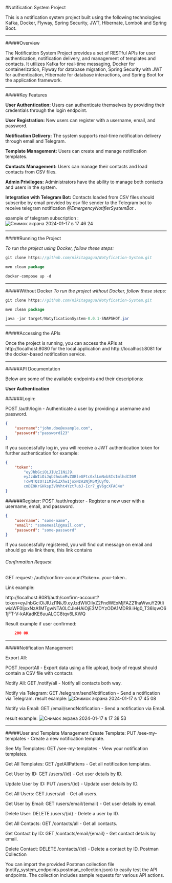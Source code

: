 #Notification System Project

This is a notification system project built using the following technologies: Kafka, Docker, Flyway, Spring Security, JWT, Hibernate, Lombok and Spring Boot.

---
#####Overview

The Notification System Project provides a set of RESTful APIs for user authentication, notification delivery, and management of templates and contacts. It utilizes Kafka for real-time messaging, Docker for containerization, Flyway for database migration, Spring Security with JWT for authentication, Hibernate for database interactions, and Spring Boot for the application framework.

---

#####Key Features

**User Authentication:** Users can authenticate themselves by providing their credentials through the login endpoint.

**User Registration:** New users can register with a username, email, and password.

**Notification Delivery:** The system supports real-time notification delivery through email and Telegram.

**Template Management:** Users can create and manage notification templates.

**Contacts Management:** Users can manage their contacts and load contacts from CSV files.

**Admin Privileges:** Administrators have the ability to manage both contacts and users in the system.

**Integration with Telegram Bot:** Contacts loaded from CSV files should subscribe by email provided by csv file sender to the Telegram bot to receive telegram notification *@EmergencyNotifierSystemBot* .

example of telegram subscription :
![Снимок экрана 2024-01-17 в 17 46 24](https://github.com/nikitagagua/Notyfication-System/assets/110698480/7a5e641a-fd33-4a5d-94c7-84419bcc044f)


----
#####Running the Project

*To run the project using Docker, follow these steps:*

```java
git clone https://github.com/nikitagagua/Notyfication-System.git

mvn clean package

docker-compose up -d
```
---

#####Without Docker
*To run the project without Docker, follow these steps:*

```java
git clone https://github.com/nikitagagua/Notyfication-System.git

mvn clean package

java -jar target/NotyficationSystem-0.0.1-SNAPSHOT.jar

```

----

#####Accessing the APIs

Once the project is running, you can access the APIs at http://localhost:8080 for the local application and http://localhost:8081 for the docker-based notification service.

---

#####API Documentation

Below are some of the available endpoints and their descriptions:

**User Authentication**

######Login:

POST /auth/login - Authenticate a user by providing a username and password.

```json
{
    "username":"john.doe@example.com",
    "password":"password123"
}
```

If you successfully log in, you will receive a JWT authentication token for further authentication
for example:

```json
{
    "token":
        "eyJhbGciOiJIUzI1NiJ9.
        eyJzdWIiOiJqb2huLmRvZUBleGFtcGxlLmNvbSIsImlhdCI6M
        TcwNTQzOTI1MiwiZXhwIjoxNzA2NjM5MjUyfQ.
        cmDE9KrGHksp3VRVht4Yzt7ubJ-Icr7_gV6gcXFAC4o"
}
```

######Register:
POST /auth/register - Register a new user with a username, email, and password.

```json
{
    "username": "some-name",
    "email": "somemeail@gmail.com",
    "password": "some-password"
}
```

If you successfully registered, you will find out message on email and should go via link there,
this link contains 
###### Confirmation Request
GET request:
/auth/confirm-account?token=..your-token..

Link example:

http://localhost:8081/auth/confirm-account?token=eyJhbGciOiJIUzI1NiJ9.eyJzdWIiOiIyZ2FndWExMjFAZ21haWwuY29tIiwiaWF0IjoxNzA1MTgwNTA0LCJleHAiOjE3MDYzODA1MDR9.iHg0_T36IqwO61jFT-V-kAKadKE6uuALCC8tqv6LKWQ

Result example if user confirmed:

```json
    200 OK
```

----

#####Notification Management

Export All: 

POST /exportAll - Export data using a file upload, body of requst should contain a CSV file with contacts

Notify All: 
GET /notify/all - Notify all contacts both way.

Notify via Telegram: 
GET /telegram/sendNotification - Send a notification via Telegram.
result example:
![Снимок экрана 2024-01-17 в 17 45 08](https://github.com/nikitagagua/Notyfication-System/assets/110698480/fe79f9fc-df61-4cc1-a3c6-250e9dc1a8b1)


Notify via Email: 
GET /email/sendNotification - Send a notification via Email.

result example:
![Снимок экрана 2024-01-17 в 17 38 53](https://github.com/nikitagagua/Notyfication-System/assets/110698480/26f3e83d-a611-4a70-85b0-1951897fb2f8)


----

#####User and Template Management
Create Template:
PUT /see-my-templates - Create a new notification template.

See My Templates:
GET /see-my-templates - View your notification templates.

Get All Templates:
GET /getAllPattens - Get all notification templates.

Get User by ID: 
GET /users/{id} - Get user details by ID.

Update User by ID: 
PUT /users/{id} - Update user details by ID.

Get All Users: 
GET /users/all - Get all users.

Get User by Email: 
GET /users/email/{email} - Get user details by email.

Delete User: 
DELETE /users/{id} - Delete a user by ID.

Get All Contacts: 
GET /contacts/all - Get all contacts.

Get Contact by ID: 
GET /contacts/email/{email} - Get contact details by email.

Delete Contact: 
DELETE /contacts/{id} - Delete a contact by ID.
Postman Collection

You can import the provided Postman collection file (notify_system_endpoints.postman_collection.json) to easily test the API endpoints. The collection includes sample requests for various API actions.

